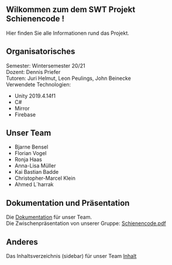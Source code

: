 ## Wilkommen zum dem SWT Projekt Schienencode !
Hier finden Sie alle Informationen rund das Projekt.

## Organisatorisches
Semester: Wintersemester 20/21  
Dozent: Dennis Priefer  
Tutoren: Juri Helmut, Leon Peulings, John Beinecke  
Verwendete Technologien:
- Unity 2019.4.14f1
- C#
- Mirror
- Firebase

## Unser Team
- Bjarne Bensel
- Florian Vogel
- Ronja Haas
- Anna-Lisa Müller
- Kai Bastian Badde
- Christopher-Marcel Klein
- Ahmed L´harrak

## Dokumentation und Präsentation
Die [Dokumentation](https://rianvegeta.github.io/Schienencode-Doku/index.html) für unser Team.  
Die Zwischenpräsentation von unserer Gruppe: [Schienencode.pdf](uploads/170a6ed02e1ac3c752bccff429174549/Schienencode.pdf) 

## Anderes 
Das Inhaltsverzeichnis (sidebar) für unser Team [Inhalt](_sidebar)  
